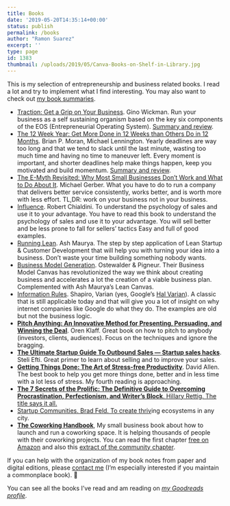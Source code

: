 ```yaml
---
title: Books
date: '2019-05-20T14:35:14+00:00'
status: publish
permalink: /books
author: "Ramon Suarez"
excerpt: ''
type: page
id: 1383
thumbnail: /uploads/2019/05/Canva-Books-on-Shelf-in-Library.jpg
---
```

This is my selection of entrepreneurship and business related books. I read a lot and try to implement what I find interesting. You may also want to check out [my book summaries](https://ramonsuarez.com/tag/book-summary/).

- [Traction: Get a Grip on Your Business](https://amzn.to/2VBM8l9). Gino Wickman. Run your business as a self sustaining organism based on the key six components of the EOS (Entrepreneurial Operating System). [Summary and review](https://ramonsuarez.com/traction-eos-book-summary-and-review/).
- [The 12 Week Year: Get More Done in 12 Weeks than Others Do in 12 Months](https://amzn.to/2Z6QxL1). Brian P. Moran, Michael Lennington. Yearly deadlines are way too long and that we tend to slack until the last minute, wasting too much time and having no time to maneuver left. Every moment is important, and shorter deadlines help make things happen, keep you motivated and build momentum. [Summary and review](https://ramonsuarez.com/12-week-year-summary-and-review/).
- [The E-Myth Revisited: Why Most Small Businesses Don’t Work and What to Do About It](http://www.amazon.com/gp/product/0887307280/ref=as_li_tl?ie=UTF8&camp=211189&creative=373489&creativeASIN=0887307280&link_code=as3&tag=coworkhandbo-20&linkId=45FMBWKW67CZ2CVK). Michael Gerber. What you have to do to run a company that delivers better service consistently, works better, and is worth more with less effort. TL,DR: work on your business not in your business.
- [Influence](http://www.amazon.co.uk/gp/product/006124189X/ref=as_li_qf_sp_asin_il?ie=UTF8&tag=ramonsuarez-21&linkCode=as2&camp=1634&creative=6738&creativeASIN=006124189X). Robert Chialdini. To understand the psychology of sales and use it to your advantage. You have to read this book to understand the psychology of sales and use it to your advantage. You will sell better and be less prone to fall for sellers’ tactics Easy and full of good examples.
- [Running Lean](http://www.amazon.co.uk/gp/product/1449305172/ref=as_li_tf_tl?ie=UTF8&camp=1634&creative=6738&creativeASIN=1449305172&linkCode=as2&tag=ramonsuarez-21). Ash Maurya. The step by step application of Lean Startup & Customer Development that will help you with turning your idea into a business. Don’t waste your time building something nobody wants.
- [Business Model Generation](http://rcm-uk.amazon.co.uk/e/cm?t=ramonsuarez-21&o=2&p=8&l=as1&asins=0470876417&ref=tf_til&fc1=000000&IS2=1&lt1=_blank&m=amazon&lc1=0000FF&bc1=FFFFFF&bg1=FFFFFF&npa=1&f=ifr). Ostewalder & Pigneur. Their Business Model Canvas has revolutionized the way we think about creating business and accelerates a lot the creation of a viable business plan. Complemented with Ash Maurya’s Lean Canvas.
- [Information Rules](http://www.amazon.co.uk/gp/product/087584863X/ref=as_li_qf_sp_asin_il?ie=UTF8&tag=ramonsuarez-21&linkCode=as2&camp=1634&creative=6738&creativeASIN=087584863X). Shapiro, Varian (yes, Google’s [Hal Varian](https://en.wikipedia.org/wiki/Hal_Varian)). A classic that is still applicable today and that will give you a lot of insight on why internet companies like Google do what they do. The examples are old but not the business logic.
- **[Pitch Anything: An Innovative Method for Presenting, Persuading, and Winning the Deal](https://www.amazon.com/gp/product/0071752854/ref=as_li_qf_sp_asin_il_tl?ie=UTF8&camp=1789&creative=9325&creativeASIN=0071752854&linkCode=as2&tag=coworkhandbo-20&linkId=RC3AF467EX7H4KJL)**. Oren Klaff. Great book on how to pitch to anybody (investors, clients, audiences). Focus on the techniques and ignore the bragging.
- **[The Ultimate Startup Guide To Outbound Sales — Startup sales hacks](https://www.startupsalesguide.com/)**. Steli Efti. Great primer to learn about selling and to improve your sales.
- [**Getting Things** ](https://www.amazon.com/gp/product/0143126563/ref=as_li_qf_sp_asin_il_tl?ie=UTF8&camp=1789&creative=9325&creativeASIN=0143126563&linkCode=as2&tag=coworkhandbo-20&linkId=L6UIUAX4EW4DRDA6)**[D](https://www.amazon.com/gp/product/0143126563/ref=as_li_qf_sp_asin_il_tl?ie=UTF8&camp=1789&creative=9325&creativeASIN=0143126563&linkCode=as2&tag=coworkhandbo-20&linkId=L6UIUAX4EW4DRDA6)**[**one: The Art of Stress-free Productivity**](https://www.amazon.com/gp/product/0143126563/ref=as_li_qf_sp_asin_il_tl?ie=UTF8&camp=1789&creative=9325&creativeASIN=0143126563&linkCode=as2&tag=coworkhandbo-20&linkId=L6UIUAX4EW4DRDA6). David Allen. The best book to help you get more things done, better and in less time with a lot less of stress. My fourth reading is approaching.
- **[The 7 Secrets of the Prolific: The Definitive Guide to Overcoming Procrastinati](https://www.amazon.com/gp/product/098364540X/ref=as_li_qf_sp_asin_il_tl?ie=UTF8&camp=1789&creative=9325&creativeASIN=098364540X&linkCode=as2&tag=coworkhandbo-20&linkId=WDZXMLBRMXP3K3QV)[on, Perfectionism, and Writer’s Block](https://www.amazon.com/gp/product/098364540X/ref=as_li_qf_sp_asin_il_tl?ie=UTF8&camp=1789&creative=9325&creativeASIN=098364540X&linkCode=as2&tag=coworkhandbo-20&linkId=WDZXMLBRMXP3K3QV)**[. Hillary Rettig. The title says it all.](https://www.amazon.com/gp/product/098364540X/ref=as_li_qf_sp_asin_il_tl?ie=UTF8&camp=1789&creative=9325&creativeASIN=098364540X&linkCode=as2&tag=coworkhandbo-20&linkId=WDZXMLBRMXP3K3QV)
- [Startup Communities. Brad Feld. To create thriv](https://www.amazon.com/gp/product/098364540X/ref=as_li_qf_sp_asin_il_tl?ie=UTF8&camp=1789&creative=9325&creativeASIN=098364540X&linkCode=as2&tag=coworkhandbo-20&linkId=WDZXMLBRMXP3K3QV)ing ecosystems in any city.
- **[The Coworking Handbook](https://www.amazon.com/gp/product/149912063X/ref=as_li_tl?ie=UTF8&camp=1789&creative=9325&creativeASIN=149912063X&linkCode=as2&tag=coworkhandbo-20&linkId=5AXVWL4WKUCHTNTC)**, My small business book about how to launch and run a coworking space. It is helping thousands of people with their coworking projects. You can read the first chapter [free on Amazon](https://www.amazon.com/gp/product/149912063X/ref=as_li_tl?ie=UTF8&camp=1789&creative=9325&creativeASIN=149912063X&linkCode=as2&tag=coworkhandbo-20&linkId=5AXVWL4WKUCHTNTC) and also this [extract of the community chapter](https://www.coworkinghandbook.com/extract-of-the-community-chapter-on-the-next-web-how-to-value-and-nurture-your-local-coworking-community/).

If you can help with the organization of my book notes from paper and digital editions, please [contact me](https://ramonsuarez.com/contact/) (I’m especially interested if you maintain a commonplace book). 🙂

You can see all the books I’ve read and am reading on *[my Goodreads profile](https://www.goodreads.com/author/show/7992456.Ram_n_Su_rez_V_zquez)*.